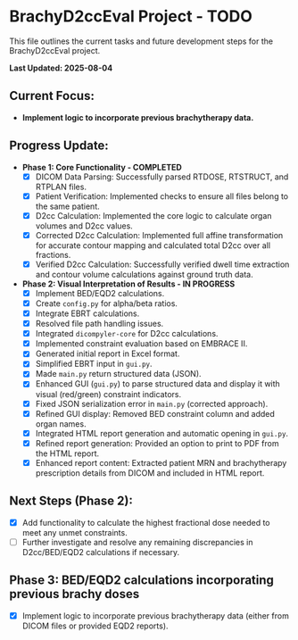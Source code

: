# BrachyD2ccEval Project - TODO

This file outlines the current tasks and future development steps for the BrachyD2ccEval project.

**Last Updated: 2025-08-04**

## Current Focus:
- **Implement logic to incorporate previous brachytherapy data.**

## Progress Update:
- **Phase 1: Core Functionality - COMPLETED**
    - [x] DICOM Data Parsing: Successfully parsed RTDOSE, RTSTRUCT, and RTPLAN files.
    - [x] Patient Verification: Implemented checks to ensure all files belong to the same patient.
    - [x] D2cc Calculation: Implemented the core logic to calculate organ volumes and D2cc values.
    - [x] Corrected D2cc Calculation: Implemented full affine transformation for accurate contour mapping and calculated total D2cc over all fractions.
    - [x] Verified D2cc Calculation: Successfully verified dwell time extraction and contour volume calculations against ground truth data.
- **Phase 2: Visual Interpretation of Results - IN PROGRESS**
    - [x] Implement BED/EQD2 calculations.
    - [x] Create `config.py` for alpha/beta ratios.
    - [x] Integrate EBRT calculations.
    - [x] Resolved file path handling issues.
    - [x] Integrated `dicompyler-core` for D2cc calculations.
    - [x] Implemented constraint evaluation based on EMBRACE II.
    - [x] Generated initial report in Excel format.
    - [x] Simplified EBRT input in `gui.py`.
    - [x] Made `main.py` return structured data (JSON).
    - [x] Enhanced GUI (`gui.py`) to parse structured data and display it with visual (red/green) constraint indicators.
    - [x] Fixed JSON serialization error in `main.py` (corrected approach).
    - [x] Refined GUI display: Removed BED constraint column and added organ names.
    - [x] Integrated HTML report generation and automatic opening in `gui.py`.
    - [x] Refined report generation: Provided an option to print to PDF from the HTML report.
    - [x] Enhanced report content: Extracted patient MRN and brachytherapy prescription details from DICOM and included in HTML report.

## Next Steps (Phase 2):
- [x] Add functionality to calculate the highest fractional dose needed to meet any unmet constraints.
- [ ] Further investigate and resolve any remaining discrepancies in D2cc/BED/EQD2 calculations if necessary.

## Phase 3: BED/EQD2 calculations incorporating previous brachy doses
- [x] Implement logic to incorporate previous brachytherapy data (either from DICOM files or provided EQD2 reports).